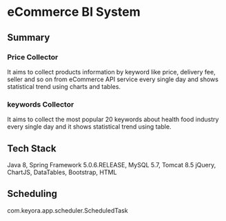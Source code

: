 # eCommerce BI System

## Summary

### Price Collector
It aims to collect products information by keyword like price, delivery fee, seller and so on from eCommerce API service every single day and shows statistical trend using charts and tables.

### keywords Collector
It aims to collect the most popular 20 keywords about health food industry every single day and it shows statistical trend using table.

## Tech Stack

Java 8, Spring Framework 5.0.6.RELEASE, MySQL 5.7, Tomcat 8.5
jQuery, ChartJS, DataTables, Bootstrap, HTML

## Scheduling

com.keyora.app.scheduler.ScheduledTask 
